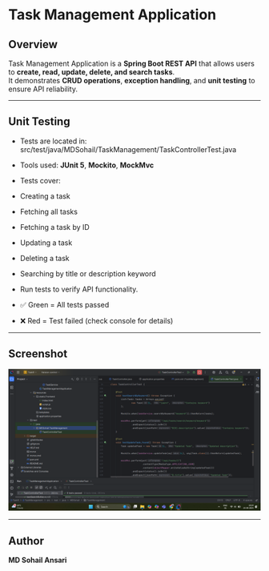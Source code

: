 # Task Management Application

## Overview
Task Management Application is a **Spring Boot REST API** that allows users to **create, read, update, delete, and search tasks**.  
It demonstrates **CRUD operations**, **exception handling**, and **unit testing** to ensure API reliability.

---

## Unit Testing
- Tests are located in:  
src/test/java/MDSohail/TaskManagement/TaskControllerTest.java

- Tools used: **JUnit 5**, **Mockito**, **MockMvc**  
- Tests cover:
- Creating a task
- Fetching all tasks
- Fetching a task by ID
- Updating a task
- Deleting a task
- Searching by title or description keyword
- Run tests to verify API functionality.  
- ✅ Green = All tests passed  
- ❌ Red = Test failed (check console for details)

---

## Screenshot

![API Response](Screenshot1.png)

---

## Author
**MD Sohail Ansari**  
